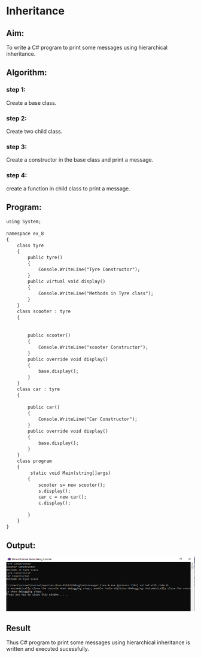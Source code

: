 # Inheritance

## Aim:
To write a C# program to print some messages using hierarchical inheritance.
## Algorithm:
### step 1:
Create a base class.

### step 2:
Create two child class.

### step 3:
Create a constructor in the base class and print a message.

### step 4:
create a function in child class to print a message.
## Program:
```
using System;

namespace ex_8
{
    class tyre
    {
        public tyre()
        {
            Console.WriteLine("Tyre Constructor");
        }
        public virtual void display()
        {
            Console.WriteLine("Methods in Tyre class");
        }
    }
    class scooter : tyre
    {


        public scooter()
        {
            Console.WriteLine("scooter Constructor");
        }
        public override void display()
        {
            base.display();
        }
    }
    class car : tyre
    {

        public car()
        {
            Console.WriteLine("Car Constructor");
        }
        public override void display()
        {
            base.display();
        }
    }
    class program
    {
         static void Main(string[]args)
        {
            scooter s= new scooter();
            s.display();
            car c = new car();
            c.display();

        }
    }
}
```

## Output:
![output](https://github.com/jhansi21005096/Inheritance/blob/main/out-8.png)

## Result
Thus C# program to print some messages using hierarchical inheritance is written and executed sucessfully.
